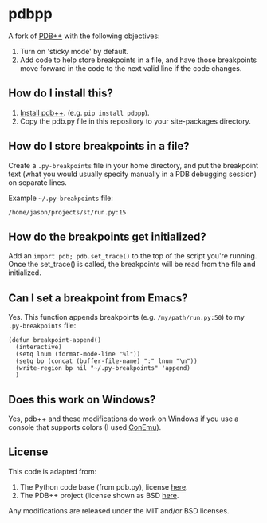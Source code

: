 # pdbpp
A fork of [PDB++](https://bitbucket.org/antocuni/pdb/src) with the following objectives:

1. Turn on 'sticky mode' by default.
2. Add code to help store breakpoints in a file, and have those breakpoints move forward in the code to the next valid line if the code changes.

## How do I install this?
1. [Install pdb++](https://pypi.python.org/pypi/pdbpp/). (e.g. `pip install pdbpp`).
2. Copy the pdb.py file in this repository to your site-packages directory.

## How do I store breakpoints in a file?
Create a `.py-breakpoints` file in your home directory, and put the breakpoint text (what you would usually specify manually in a PDB debugging session) on separate lines.

Example `~/.py-breakpoints` file:
```
/home/jason/projects/st/run.py:15
```
## How do the breakpoints get initialized?
Add an `import pdb; pdb.set_trace()` to the top of the script you're running. Once the set_trace() is called, the breakpoints will be read from the file and initialized.

## Can I set a breakpoint from Emacs?
Yes. This function appends breakpoints (e.g. `/my/path/run.py:50`) to my `.py-breakpoints` file:
```
(defun breakpoint-append()
  (interactive)
  (setq lnum (format-mode-line "%l"))
  (setq bp (concat (buffer-file-name) ":" lnum "\n"))
  (write-region bp nil "~/.py-breakpoints" 'append)
  )
  ```

## Does this work on Windows?
Yes, pdb++ and these modifications do work on Windows if you use a console that supports colors (I used [ConEmu](https://conemu.github.io/)).

## License
This code is adapted from:
  1. The Python code base (from pdb.py), license [here](https://www.python.org/download/releases/3.4.0/license/). 
  2. The PDB++ project (license shown as BSD [here](https://pypi.python.org/pypi/pdbpp/). 

Any modifications are released under the MIT and/or BSD licenses.
